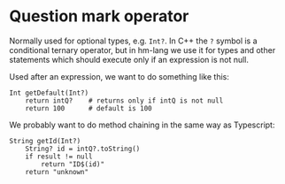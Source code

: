 # Question mark operator

Normally used for optional types, e.g. `Int?`.  In C++ the `?` symbol is a conditional ternary operator,
but in hm-lang we use it for types and other statements which should execute only if an expression is
not null.

Used after an expression, we want to do something like this:

```
Int getDefault(Int?)
    return intQ?    # returns only if intQ is not null
    return 100      # default is 100
```

We probably want to do method chaining in the same way as Typescript:

```
String getId(Int?)
    String? id = intQ?.toString()
    if result != null
        return "ID$(id)"
    return "unknown"
```
